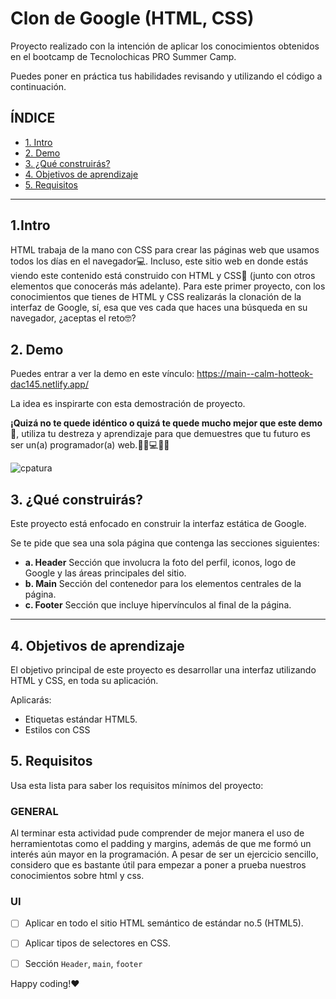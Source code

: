 # Clon de Google (HTML, CSS)

Proyecto realizado con la intención de aplicar los conocimientos obtenidos en el bootcamp de Tecnolochicas PRO Summer Camp.

Puedes poner en práctica tus habilidades revisando y utilizando el código a continuación.

## ÍNDICE

* [1. Intro](https://github.com/sagsag8/clon-de-google#1intro)
* [2. Demo](https://github.com/sagsag8/clon-de-google#2-demo)
* [3. ¿Qué construirás?](https://github.com/sagsag8/clon-de-google#3-qu%C3%A9-construir%C3%A1s)
* [4. Objetivos de aprendizaje](https://github.com/sagsag8/clon-de-google#4-objetivos-de-aprendizaje)
* [5. Requisitos](https://github.com/sagsag8/clon-de-google/blob/main/README.md#5-requisitos)

****

## 1.Intro

HTML trabaja de la mano con CSS para crear las páginas web que usamos todos los días en el navegador💻. Incluso, este sitio web en donde estás viendo este contenido está construido con HTML y CSS🤯 (junto con otros elementos que conocerás más adelante). Para este primer proyecto, con los conocimientos que tienes de HTML y CSS realizarás la clonación de la interfaz de Google, sí, esa que ves cada que haces una búsqueda en su navegador, ¿aceptas el reto🤓?

## 2. Demo
Puedes entrar a ver la demo en este vínculo: https://main--calm-hotteok-dac145.netlify.app/

La idea es inspirarte con esta demostración de proyecto. 

**¡Quizá no te quede idéntico o quizá te quede mucho mejor que este demo🤩**, utiliza tu destreza y aprendizaje para que demuestres que tu futuro es ser un(a) programador(a) web.👩🏻💻👦🏻

![cpatura](https://github.com/sagsag8/clon-de-google/blob/main/Im%C3%A1genes/preview.png)


## 3. ¿Qué construirás?

Este proyecto está enfocado en construir la interfaz estática de Google.

Se te pide que sea una sola página que contenga las secciones siguientes:
  - **a. Header**
    Sección que involucra la foto del perfil, iconos, logo de Google y las áreas principales del sitio.
  - **b. Main**
    Sección del contenedor para los elementos centrales de la página. 
  - **c. Footer**
    Sección que incluye hipervínculos al final de la página.

****

## 4. Objetivos de aprendizaje

El objetivo principal de este proyecto es desarrollar una interfaz utilizando HTML y CSS, en toda su aplicación.

Aplicarás:

- Etiquetas estándar HTML5.
- Estilos con CSS


## 5. Requisitos

Usa esta lista para saber los requisitos mínimos del proyecto:

### GENERAL

Al terminar esta actividad pude comprender de mejor manera el uso de herramientotas como el padding y margins, además de que me formó un interés aún mayor en la programación. A pesar de ser un ejercicio sencillo, considero que es bastante útil para empezar a poner a prueba nuestros conocimientos sobre html y css.

### UI
- [ ] Aplicar en todo el sitio HTML semántico de estándar no.5 (HTML5).
- [ ] Aplicar tipos de selectores en CSS.
- [ ] Sección `Header`, `main`, `footer`


Happy coding!❤


